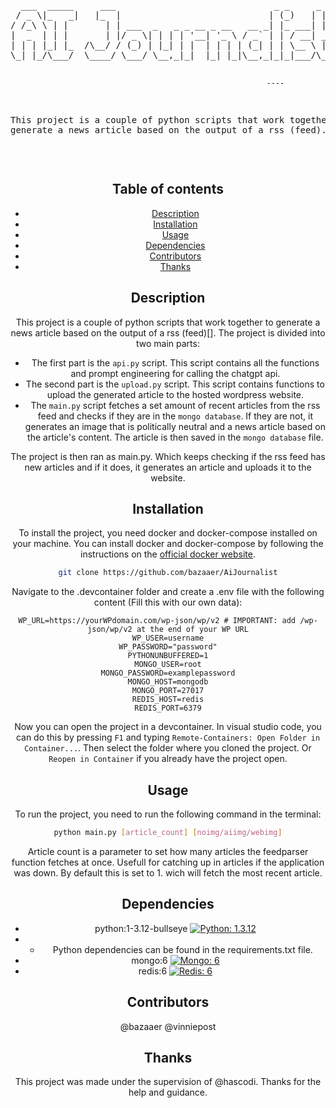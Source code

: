 <div align="center">
<pre>
  ___  _____     ___                              _ _     _   
 / _ \|_   _|   |_  |                            | (_)   | |  
/ /_\ \ | |       | | ___  _   _ _ __ _ __   __ _| |_ ___| |_ 
|  _  | | |       | |/ _ \| | | | '__| '_ \ / _` | | / __| __|
| | | |_| |_  /\__/ / (_) | |_| | |  | | | | (_| | | \__ \ |_ 
\_| |_/\___/  \____/ \___/ \__,_|_|  |_| |_|\__,_|_|_|___/\__|
                                                              
                                                              
                                                    ----
This project is a couple of python scripts that work together to generate a news article based on the output of a rss (feed). 
</pre>
<br>

## Table of contents

- [Description](#description)
- [Installation](#installation)
- [Usage](#usage)
- [Dependencies](#dependencies)
- [Contributors](#contributors)
- [Thanks](#thanks)

## Description

This project is a couple of python scripts that work together to generate a news article based on the output of a rss (feed)[]. The project is divided into two main parts:

- The first part is the `api.py` script. This script contains all the functions and prompt engineering for calling the chatgpt api.
- The second part is the `upload.py` script. This script contains functions to upload the generated article to the hosted wordpress website.
- The `main.py` script fetches a set amount of recent articles from the rss feed and checks if they are in the `mongo database`. If they are not, it generates an image that is politically neutral and a news article based on the article's content. The article is then saved in the `mongo database` file.

The project is then ran as main.py. Which keeps checking if the rss feed has new articles and if it does, it generates an article and uploads it to the website.

## Installation

To install the project, you need docker and docker-compose installed on your machine. You can install docker and docker-compose by following the instructions on the [official docker website](https://docs.docker.com/get-docker/).

```bash
git clone https://github.com/bazaaer/AiJournalist
```

Navigate to the .devcontainer folder and create a .env file with the following content (Fill this with our own data):

```env
WP_URL=https://yourWPdomain.com/wp-json/wp/v2 # IMPORTANT: add /wp-json/wp/v2 at the end of your WP URL
WP_USER=username
WP_PASSWORD="password"
PYTHONUNBUFFERED=1
MONGO_USER=root
MONGO_PASSWORD=examplepassword
MONGO_HOST=mongodb
MONGO_PORT=27017
REDIS_HOST=redis
REDIS_PORT=6379
```

Now you can open the project in a devcontainer. In visual studio code, you can do this by pressing `F1` and typing `Remote-Containers: Open Folder in Container...`. Then select the folder where you cloned the project. Or `Reopen in Container` if you already have the project open.


## Usage

To run the project, you need to run the following command in the terminal:

```bash
python main.py [article_count] [noimg/aiimg/webimg]
```

Article count is a parameter to set how many articles the feedparser function fetches at once. Usefull for catching up in articles if the application was down. By default this is set to 1. wich will fetch the most recent article.

## Dependencies

- python:1-3.12-bullseye [![Python: 1.3.12](https://img.shields.io/badge/Python-3.12.bullseye-green)](https://hub.docker.com/layers/library/python/3.12-bullseye/images/sha256-c820d5e7133d9017e324fc31988e243dca9f4e72721733c34f86b46b340aa5b7?context=explore)
- - Python dependencies can be found in the requirements.txt file.
- mongo:6 [![Mongo: 6](https://img.shields.io/badge/Mongo-6-green)](https://hub.docker.com/layers/library/mongo/6/images/sha256-7b3b3b3b1)
- redis:6 [![Redis: 6](https://img.shields.io/badge/Redis-6-green)](https://hub.docker.com/layers/library/redis/6/images/sha256-7b3b3b3b1)

## Contributors

@bazaaer
@vinniepost

## Thanks

This project was made under the supervision of @hascodi. Thanks for the help and guidance.
